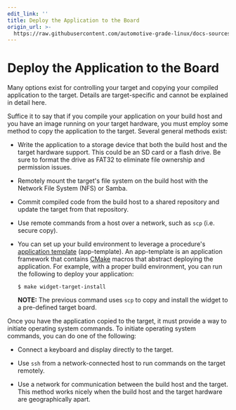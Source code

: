 ```yaml
---
edit_link: ''
title: Deploy the Application to the Board
origin_url: >-
  https://raw.githubusercontent.com/automotive-grade-linux/docs-sources/halibut/docs/getting-started/app-workflow-deploy-app.md
---
```


<!-- WARNING: This file is generated by fetch_docs.js using /home/boron/Documents/AGL/docs-webtemplate/site/_data/tocs/getting_started/halibut/image-development-workflow-getting-started-book.yml -->

# Deploy the Application to the Board #


Many options exist for controlling your target and copying your compiled application to the target.
Details are target-specific and cannot be explained in detail here.

Suffice it to say that if you compile your application on your build host and you have
an image running on your target hardware, you must employ some method to copy the application
to the target.
Several general methods exist:

  * Write the application to a storage device that both the build host and
    the target hardware support.
    This could be an SD card or a flash drive.
    Be sure to format the drive as FAT32 to eliminate file ownership and permission issues.

  * Remotely mount the target's file system on the build host with the Network File System
    (NFS) or Samba.

  * Commit compiled code from the build host to a shared repository and update the
    target from that repository.

  * Use remote commands from a host over a network, such as `scp` (i.e. secure copy).

  * You can set up your build environment to leverage a procedure's
    [application template](../../../devguides/reference/cmakeafbtemplates/dev_guide/using-cmake.html)
    (app-template).
    An app-template is an application framework that contains
    [CMake](https://cmake.org/) macros that abstract deploying the application.
    For example, with a proper build environment, you can run the following
    to deploy your application:

    ```
    $ make widget-target-install
    ```

    **NOTE:**
    The previous command uses `scp` to copy and install the widget to a pre-defined target board.

Once you have the application copied to the target, it must provide a way to
initiate operating system commands.
To initiate operating system commands, you can do one of the following:

  * Connect a keyboard and display directly to the target.

  * Use ``ssh`` from a network-connected host to run commands on the target remotely.

  * Use a network for communication between the build host and the target.
    This method works nicely when the build host and the target hardware are geographically apart.
